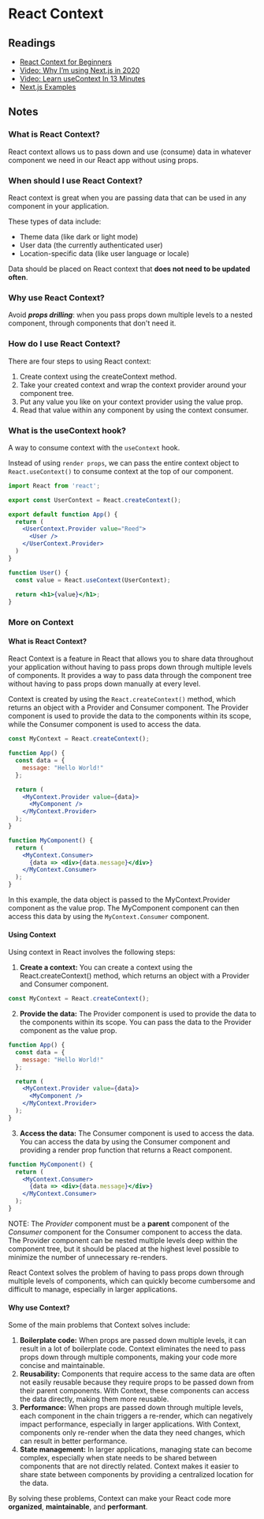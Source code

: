 # React Context

## Readings

* [React Context for Beginners](https://www.freecodecamp.org/news/react-context-for-beginners/)
* [Video: Why I’m using Next.js in 2020](https://www.youtube.com/watch?v=rtgbaKBhdkk)
* [Video: Learn useContext In 13 Minutes](https://www.youtube.com/watch?v=5LrDIWkK_Bc)
* [Next.js Examples](https://github.com/vercel/next.js/tree/canary/examples)

## Notes

### What is React Context?

React context allows us to pass down and use (consume) data in whatever component we need in our React app without using props.

### When should I use React Context?

React context is great when you are passing data that can be used in any component in your application.

These types of data include:

* Theme data (like dark or light mode)
* User data (the currently authenticated user)
* Location-specific data (like user language or locale)

Data should be placed on React context that **does not need to be updated often**.

### Why use React Context?

Avoid ***props drilling***: when you pass props down multiple levels to a nested component, through components that don't need it.

### How do I use React Context?

There are four steps to using React context:

1. Create context using the createContext method.
2. Take your created context and wrap the context provider around your component tree.
3. Put any value you like on your context provider using the value prop.
4. Read that value within any component by using the context consumer.

### What is the useContext hook?

A way to consume context with the `useContext` hook.

Instead of using `render props`, we can pass the entire context object to `React.useContext()` to consume context at the top of our component.

```jsx
import React from 'react';

export const UserContext = React.createContext();

export default function App() {
  return (
    <UserContext.Provider value="Reed">
      <User />
    </UserContext.Provider>
  )
}

function User() {
  const value = React.useContext(UserContext);  
    
  return <h1>{value}</h1>;
}
```

### More on Context

#### What is React Context?

React Context is a feature in React that allows you to share data throughout your application without having to pass props down through multiple levels of components. It provides a way to pass data through the component tree without having to pass props down manually at every level.

Context is created by using the `React.createContext()` method, which returns an object with a Provider and Consumer component. The Provider component is used to provide the data to the components within its scope, while the Consumer component is used to access the data.

```jsx
const MyContext = React.createContext();

function App() {
  const data = {
    message: "Hello World!"
  };

  return (
    <MyContext.Provider value={data}>
      <MyComponent />
    </MyContext.Provider>
  );
}

function MyComponent() {
  return (
    <MyContext.Consumer>
      {data => <div>{data.message}</div>}
    </MyContext.Consumer>
  );
}
```

In this example, the data object is passed to the MyContext.Provider component as the value prop. The MyComponent component can then access this data by using the `MyContext.Consumer` component.

#### Using Context

Using context in React involves the following steps:

1. **Create a context:** You can create a context using the React.createContext() method, which returns an object with a Provider and Consumer component.

```jsx
const MyContext = React.createContext();
```

2. **Provide the data:** The Provider component is used to provide the data to the components within its scope. You can pass the data to the Provider component as the value prop.

```jsx
function App() {
  const data = {
    message: "Hello World!"
  };

  return (
    <MyContext.Provider value={data}>
      <MyComponent />
    </MyContext.Provider>
  );
}
```

3. **Access the data:** The Consumer component is used to access the data. You can access the data by using the Consumer component and providing a render prop function that returns a React component.

```jsx
function MyComponent() {
  return (
    <MyContext.Consumer>
      {data => <div>{data.message}</div>}
    </MyContext.Consumer>
  );
}
```

NOTE: The *Provider* component must be a **parent** component of the *Consumer* component for the Consumer component to access the data. The Provider component can be nested multiple levels deep within the component tree, but it should be placed at the highest level possible to minimize the number of unnecessary re-renders.

React Context solves the problem of having to pass props down through multiple levels of components, which can quickly become cumbersome and difficult to manage, especially in larger applications.

#### Why use Context?

Some of the main problems that Context solves include:

1. **Boilerplate code:** When props are passed down multiple levels, it can result in a lot of boilerplate code. Context eliminates the need to pass props down through multiple components, making your code more concise and maintainable.
2. **Reusability:** Components that require access to the same data are often not easily reusable because they require props to be passed down from their parent components. With Context, these components can access the data directly, making them more reusable.
3. **Performance:** When props are passed down through multiple levels, each component in the chain triggers a re-render, which can negatively impact performance, especially in larger applications. With Context, components only re-render when the data they need changes, which can result in better performance.
4. **State management:** In larger applications, managing state can become complex, especially when state needs to be shared between components that are not directly related. Context makes it easier to share state between components by providing a centralized location for the data.

By solving these problems, Context can make your React code more **organized**, **maintainable**, and **performant**.
